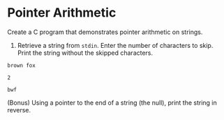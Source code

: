 # Pointer Arithmetic

Create a C program that demonstrates pointer arithmetic on strings.

1. Retrieve a string from `stdin`. Enter the number of characters to skip. Print the string without the skipped characters.

`brown fox`

`2`

`bwf`

(Bonus) Using a pointer to the end of a string (the null), print the string in reverse.

